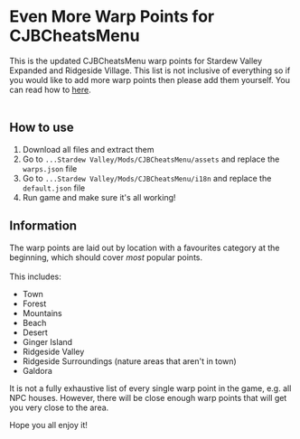 # Even More Warp Points for CJBCheatsMenu
This is the updated CJBCheatsMenu warp points for Stardew Valley Expanded and Ridgeside Village. This list is not inclusive of everything so if you would like to add more warp points then please add them yourself. You can read how to [here](https://github.com/CJBok/SDV-Mods/blob/develop/CJBCheatsMenu/docs/author-guide.md). <br><br>

## **How to use**
1. Download all files and extract them
2. Go to `...Stardew Valley/Mods/CJBCheatsMenu/assets` and replace the `warps.json` file
3. Go to `...Stardew Valley/Mods/CJBCheatsMenu/i18n` and replace the `default.json` file
4. Run game and make sure it's all working!

## **Information**
The warp points are laid out by location with a favourites category at the beginning, which should cover *most* popular points. 
<br><br>
This includes:
<br>
* Town
* Forest
* Mountains
* Beach
* Desert
* Ginger Island
* Ridgeside Valley
* Ridgeside Surroundings (nature areas that aren't in town)
* Galdora

It is not a fully exhaustive list of every single warp point in the game, e.g. all NPC houses. However, there will be close enough warp points that will get you very close to the area. 

Hope you all enjoy it!
